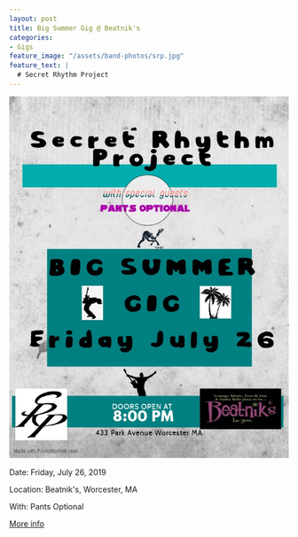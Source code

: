 ```yaml
---
layout: post
title: Big Summer Gig @ Beatnik's
categories:
- Gigs
feature_image: "/assets/band-photos/srp.jpg"
feature_text: |
  # Secret Rhythm Project
---
```


![SRP @ Beatnik's 7/26/2019](/assets/posters/2019-07-26-beatniks.jpg)

Date: Friday, July 26, 2019

Location: Beatnik's, Worcester, MA

With: Pants Optional

[More info](https://www.facebook.com/events/2370012936578052)
